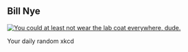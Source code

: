 ## Bill Nye
[![You could at least not wear the lab coat everywhere, dude.](https://imgs.xkcd.com/comics/bill_nye.png)](https://xkcd.com/200/ "You could at least not wear the lab coat everywhere, dude.")

Your daily random xkcd
